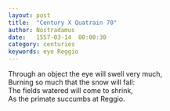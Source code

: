 ```yaml
---
layout: post
title:  "Century X Quatrain 70"
author: Nostradamus
date:   1557-03-14  00:00:30
category: centuries
keywords: eye Reggio
---
```

Through an object the eye will swell very much,  
Burning so much that the snow will fall:  
The fields watered will come to shrink,  
As the primate succumbs at Reggio.